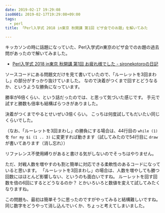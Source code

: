 ```yaml
---
date: 2019-02-17 19:29:08
iso8601: 2019-02-17T19:29:08+09:00
tags:
  - perl
title: 「Perl入学式 2018 in東京 秋開講 第1回 ピザ会でのお題」を解いてみた

---
```


キッカソンの時に話題になっていた、Perl入学式in東京のピザ会でのお題の過去問があったので解いてみました。

- [Perl入学式 2018 in東京 秋開講 第1回 お疲れ様でした - sironekotoroの日記](http://sironekotoro.hateblo.jp/entry/2018/10/28/122711)

ソースコードにある問題文だけを見て書いていたので、「ルーレットを3回まわし」の部分がすっかり抜けていました。
なので決着がつくまで回すとどうなるか、というような勝負になっています。

勝率が6倍くらい、という話だったのでは、と思って気づいた感じです。
手元で試すと勝数も倍率も結構ばらつきがありました。

決着がつくまでやるとせいぜい3倍くらい。
こっちは何度試してもだいたい同じくらいでした。

（なお、「ルーレットを3回まわし」の勝負にする場合は、44行目の `while (1)` を `for my $i (1 .. 3)` に変更すれば動きます（試してみたので54行目に `draw` が書いてあります（消し忘れ））

<script src="https://gist.github.com/nqounet/e74df8cea9b629979f02cb8d1f5525a0.js"></script>

リファレンス不使用縛りがあると書ける気がしないのでそっちはやりません。

ただ、対戦人数を増やすのも割と簡単に対応できる柔軟性のあるコードになっていると思います。
「ルーレットを3回まわし」の場合は、人数を増やしても勝つ回数にはほとんど影響しない、というのも面白いですね。
ルーレットを回す回数を倍の6回にするとどうなるのか？
とかいろいろと数値を変えて試してみたくなりますね。

この問題も、最初は簡単そうに思ったのですがやってみると結構難しいですね。
同じ数字をどうやって消し込んでいくか、ちょっと考えてしまいました。
